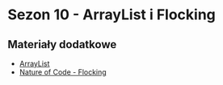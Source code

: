 # Sezon 10 - ArrayList i Flocking

## Materiały dodatkowe

- [ArrayList](https://processing.org/reference/ArrayList.html)
- [Nature of Code - Flocking](https://natureofcode.com/book/chapter-6-autonomous-agents/#613-flocking)